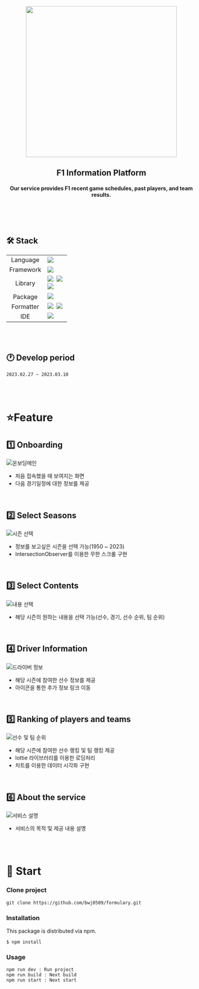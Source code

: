 <div align="center">
    <img src="https://user-images.githubusercontent.com/45286570/224336995-5a15273d-3669-494d-a958-a8dc4c363967.png" width="400px"/>
    <br/>
    <h2>F1 Information Platform</h2>
    <h4>Our service provides F1 recent game schedules, past players, and team results.</h4>
</div>

<br>
<br>
<br>

## 🛠 Stack

<table>
<tr>
 <td align="center">Language</td>
 <td>
  <img src="https://img.shields.io/badge/TypeScript-3178C6?style=for-the-badge&logo=TypeScript&logoColor=ffffff"/>
 </td>
</tr>
<tr>
 <td align="center">Framework</td>
 <td>
  <img src="https://img.shields.io/badge/Next.js-000000?style=for-the-badge&logo=Next.js&logoColor=ffffff"/>
 </td>
</tr>
<tr>
 <td align="center">Library</td>
 <td>
  <img src="https://img.shields.io/badge/React-61DAFB?style=for-the-badge&logo=React&logoColor=ffffff"/>&nbsp  
<img src="https://img.shields.io/badge/styled components-DB7093?style=for-the-badge&logo=Storybook&logoColor=ffffff"/>
<br>
<img src="https://img.shields.io/badge/Axios-6028e0?style=for-the-badge&logo=Axios&logoColor=ffffff"/>&nbsp 
  </td>
</tr>

<tr>
 <td align="center">Package</td>
 <td>
    <img src="https://img.shields.io/badge/NPM-CB3837?style=for-the-badge&logo=Npm&logoColor=white"/>&nbsp 
  </td>
</tr>

<tr>
 <td align="center">Formatter</td>
 <td>
  <img src="https://img.shields.io/badge/Prettier-373338?style=for-the-badge&logo=Prettier&logoColor=ffffff"/>&nbsp 
  <img src="https://img.shields.io/badge/ESLint-4B32C3?style=for-the-badge&logo=ESLint&logoColor=ffffff"/>&nbsp 
 </td>
</tr>

<tr>
 <td align="center">IDE</td>
 <td>
    <img src="https://img.shields.io/badge/VSCode-007ACC?style=for-the-badge&logo=Visual%20Studio%20Code&logoColor=white"/>&nbsp
</tr>
</table>

<br>
<br>

## 🕐 Develop period

    2023.02.27 ~ 2023.03.10

<br>
<br>

# ⭐Feature

## 1️⃣ Onboarding

![온보딩메인](https://user-images.githubusercontent.com/45286570/224339669-c54d6722-fb54-436a-8ba5-45b490d74e7f.gif)

- 처음 접속했을 때 보여지는 화면
- 다음 경기일정에 대한 정보를 제공

<br>

## 2️⃣ Select Seasons

![시즌 선택](https://user-images.githubusercontent.com/45286570/224341650-6cca2c3f-c0c5-4e89-b6a6-e5c5a478cf62.gif)

- 정보를 보고싶은 시즌을 선택 가능(1950 ~ 2023)
- IntersectionObserver를 이용한 무한 스크롤 구현

<br>

## 3️⃣ Select Contents

![내용 선택](https://user-images.githubusercontent.com/45286570/224341148-3e6e6823-dc1d-4dca-a956-1b311d407709.gif)

- 해당 시즌의 원하는 내용을 선택 가능(선수, 경기, 선수 순위, 팀 순위)

<br>

## 4️⃣ Driver Information

![드라이버 정보](https://user-images.githubusercontent.com/45286570/224342373-dc074307-ef67-4650-b4f9-4c53e406745a.gif)

- 해당 시즌에 참여한 선수 정보를 제공
- 아이콘을 통한 추가 정보 링크 이동

<br>

## 5️⃣ Ranking of players and teams

![선수 및 팀 순위](https://user-images.githubusercontent.com/45286570/224342981-9ff7f00a-4f1b-49d2-9468-3cf3717f7998.gif)

- 해당 시즌에 참여한 선수 랭킹 및 팀 랭킹 제공
- lottie 라이브러리를 이용한 로딩처리
- 차트를 이용한 데이터 시각화 구현

<br>

## 6️⃣ About the service

![서비스 설명](https://user-images.githubusercontent.com/45286570/224343612-e13778ab-2d17-40fd-8ad2-9f8d7ebadc5b.gif)

- 서비스의 목적 및 제공 내용 설명

<br>

<br>

# 💾 Start

### Clone project

```
git clone https://github.com/bwj0509/formulary.git
```

### Installation

This package is distributed via npm.

```
$ npm install
```

### Usage

    npm run dev : Run project
    npm run build : Next build
    npm run start : Next start

<br>
<br>
